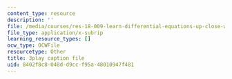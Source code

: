 ```yaml
---
content_type: resource
description: ''
file: /media/courses/res-18-009-learn-differential-equations-up-close-with-gilbert-strang-and-cleve-moler-fall-2015/8402f8c8048dd9ccf95a48010947f481_n98ilenWoak.srt
file_type: application/x-subrip
learning_resource_types: []
ocw_type: OCWFile
resourcetype: Other
title: 3play caption file
uid: 8402f8c8-048d-d9cc-f95a-48010947f481
---
```

